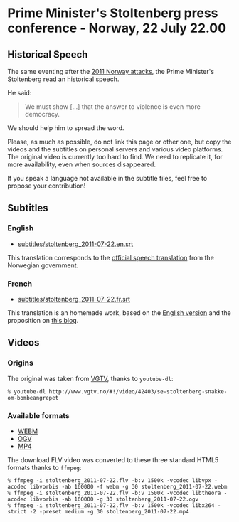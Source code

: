# Prime Minister's Stoltenberg press conference - Norway, 22 July 22.00

## Historical Speech

The same eventing after the [2011 Norway attacks](https://en.wikipedia.org/wiki/2011_Norway_attacks), the Prime Minister's Stoltenberg read an historical speech.

He said:

> We must show [...] that the answer to violence is even more democracy.

We should help him to spread the word.

Please, as much as possible, do not link this page or other one, but copy the videos and the subtitles on personal servers and various video platforms. The original video is currently too hard to find. We need to replicate it, for more availability, even when sources disappeared.

If you speak a language not available in the subtitle files, feel free to propose your contribution!

## Subtitles
### English

* [subtitles/stoltenberg_2011-07-22.en.srt](subtitles/stoltenberg_2011-07-22.en.srt)

This translation corresponds to the [official speech translation](https://www.regjeringen.no/en/aktuelt/transcript-from-prime-minister-stoltenbe/id651770/) from the Norwegian government.

### French

* [subtitles/stoltenberg_2011-07-22.fr.srt](subtitles/stoltenberg_2011-07-22.fr.srt)

This translation is an homemade work, based on the [English version](https://www.regjeringen.no/en/aktuelt/transcript-from-prime-minister-stoltenbe/id651770/) and the proposition on [this blog](http://krn-defouloir.blogspot.fr/2011/07/jens-stoltenberg-sadresse-aux.html).

## Videos
### Origins

The original was taken from [VGTV](http://www.vgtv.no/#!/video/42403/se-stoltenberg-snakke-om-bombeangrepet), thanks to `youtube-dl`:

```
% youtube-dl http://www.vgtv.no/#!/video/42403/se-stoltenberg-snakke-om-bombeangrepet
```

### Available formats

* [WEBM](videos/stoltenberg_2011-07-22.webm)
* [OGV](videos/stoltenberg_2011-07-22.ogv)
* [MP4](videos/stoltenberg_2011-07-22.mp4)

The download FLV video was converted to these three standard HTML5 formats thanks to `ffmpeg`:

```
% ffmpeg -i stoltenberg_2011-07-22.flv -b:v 1500k -vcodec libvpx -acodec libvorbis -ab 160000 -f webm -g 30 stoltenberg_2011-07-22.webm
% ffmpeg -i stoltenberg_2011-07-22.flv -b:v 1500k -vcodec libtheora -acodec libvorbis -ab 160000 -g 30 stoltenberg_2011-07-22.ogv
% ffmpeg -i stoltenberg_2011-07-22.flv -b:v 1500k -vcodec libx264 -strict -2 -preset medium -g 30 stoltenberg_2011-07-22.mp4
```
